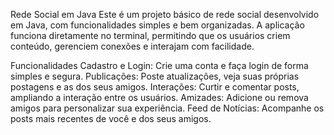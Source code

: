 Rede Social em Java 
Este é um projeto básico de rede social desenvolvido em Java, com funcionalidades simples e bem organizadas.
A aplicação funciona diretamente no terminal, permitindo que os usuários criem conteúdo, gerenciem conexões e interajam com facilidade.

Funcionalidades 
Cadastro e Login: Crie uma conta e faça login de forma simples e segura.
Publicações: Poste atualizações, veja suas próprias postagens e as dos seus amigos.
Interações: Curtir e comentar posts, ampliando a interação entre os usuários.
Amizades: Adicione ou remova amigos para personalizar sua experiência.
Feed de Notícias: Acompanhe os posts mais recentes de você e dos seus amigos.
